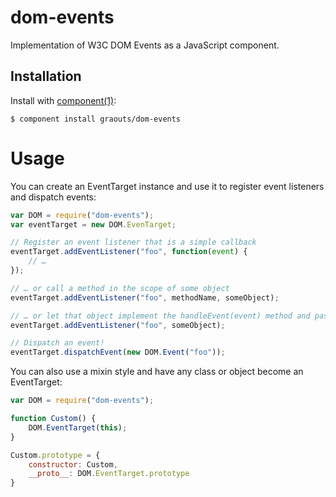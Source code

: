 
# dom-events

Implementation of W3C DOM Events as a JavaScript component.

## Installation

  Install with [component(1)](http://component.io):

    $ component install graouts/dom-events

# Usage

You can create an EventTarget instance and use it to register event listeners and dispatch events:

```javascript
var DOM = require("dom-events");
var eventTarget = new DOM.EvenTarget;

// Register an event listener that is a simple callback
eventTarget.addEventListener("foo", function(event) {
    // …
});

// … or call a method in the scope of some object
eventTarget.addEventListener("foo", methodName, someObject);

// … or let that object implement the handleEvent(event) method and pass the object as the listener
eventTarget.addEventListener("foo", someObject);

// Dispatch an event!
eventTarget.dispatchEvent(new DOM.Event("foo"));
```

You can also use a mixin style and have any class or object become an EventTarget:

```javascript
var DOM = require("dom-events");

function Custom() {
    DOM.EventTarget(this);
}

Custom.prototype = {
    constructor: Custom,
    __proto__: DOM.EventTarget.prototype
}
```
